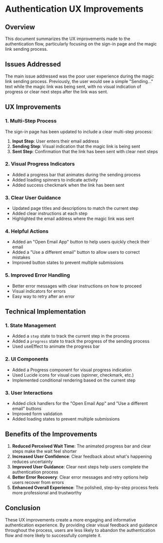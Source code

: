 # Authentication UX Improvements

## Overview

This document summarizes the UX improvements made to the authentication flow, particularly focusing on the sign-in page and the magic link sending process.

## Issues Addressed

The main issue addressed was the poor user experience during the magic link sending process. Previously, the user would see a simple "Sending..." text while the magic link was being sent, with no visual indication of progress or clear next steps after the link was sent.

## UX Improvements

### 1. Multi-Step Process

The sign-in page has been updated to include a clear multi-step process:

1. **Input Step**: User enters their email address
2. **Sending Step**: Visual indication that the magic link is being sent
3. **Sent Step**: Confirmation that the link has been sent with clear next steps

### 2. Visual Progress Indicators

- Added a progress bar that animates during the sending process
- Added loading spinners to indicate activity
- Added success checkmark when the link has been sent

### 3. Clear User Guidance

- Updated page titles and descriptions to match the current step
- Added clear instructions at each step
- Highlighted the email address where the magic link was sent

### 4. Helpful Actions

- Added an "Open Email App" button to help users quickly check their email
- Added a "Use a different email" button to allow users to correct mistakes
- Improved button states to prevent multiple submissions

### 5. Improved Error Handling

- Better error messages with clear instructions on how to proceed
- Visual indicators for errors
- Easy way to retry after an error

## Technical Implementation

### 1. State Management

- Added a `step` state to track the current step in the process
- Added a `progress` state to track the progress of the sending process
- Used useEffect to animate the progress bar

### 2. UI Components

- Added a Progress component for visual progress indication
- Used Lucide icons for visual cues (spinner, checkmark, etc.)
- Implemented conditional rendering based on the current step

### 3. User Interactions

- Added click handlers for the "Open Email App" and "Use a different email" buttons
- Improved form validation
- Added loading states to prevent multiple submissions

## Benefits of the Improvements

1. **Reduced Perceived Wait Time**: The animated progress bar and clear steps make the wait feel shorter
2. **Increased User Confidence**: Clear feedback about what's happening reduces uncertainty
3. **Improved User Guidance**: Clear next steps help users complete the authentication process
4. **Better Error Recovery**: Clear error messages and retry options help users recover from errors
5. **Enhanced Overall Experience**: The polished, step-by-step process feels more professional and trustworthy

## Conclusion

These UX improvements create a more engaging and informative authentication experience. By providing clear visual feedback and guidance throughout the process, users are less likely to abandon the authentication flow and more likely to successfully complete it.
